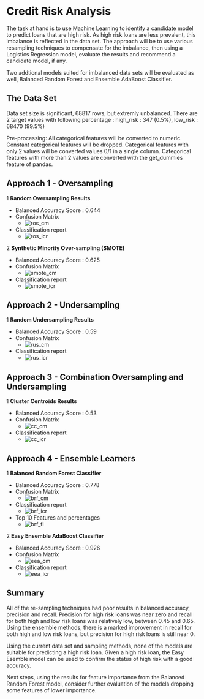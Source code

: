# Credit Risk Analysis

The task at hand is to use Machine Learning to identify a candidate model to predict loans that are high risk. As high risk loans are less prevalent, this imbalance is reflected in the data set. The approach will be to use various resampling techniques to compensate for the imbalance, then using a Logistics Regression model, evaluate the results and recommend a candidate model, if any. 

Two addtional models suited for imbalanced data sets will be evaluated as well, Balanced Random Forest and Ensemble AdaBoost Classifier. 

## The Data Set

Data set size is significant, 68817 rows, but extremly unbalanced. There are 2 target values with following percentage : high_risk : 347 (0.5%), low_risk : 68470 (99.5%) 

Pre-processing: All categorical features will be converted to numeric. Constant categorical features will be dropped. Categorical features with only 2 values will be converted values 0/1 in a single column. Categorical features with more than 2 values are converted with the get_dummies feature of pandas.

## Approach 1 - Oversampling

1 __Random Oversampling Results__
- Balanced Accuracy Score : 0.644
- Confusion Matrix 
    - ![ros_cm](Images/ros_cm.png)
- Classification report
    - ![ros_icr](Images/ros_icr.png)

2 __Synthetic Minority Over-sampling (SMOTE)__
- Balanced Accuracy Score : 0.625
- Confusion Matrix 
    - ![smote_cm](Images/smote_cm.png)
- Classification report
    - ![smote_icr](Images/smote_icr.png)

## Approach 2 - Undersampling

1 __Random Undersampling Results__
- Balanced Accuracy Score : 0.59
- Confusion Matrix 
    - ![rus_cm](Images/rus_cm.png)
- Classification report
    - ![rus_icr](Images/rus_icr.png)

## Approach 3 - Combination Oversampling and Undersampling

1 __Cluster Centroids Results__
- Balanced Accuracy Score : 0.53
- Confusion Matrix 
    - ![cc_cm](Images/cc_cm.png)
- Classification report
    - ![cc_icr](Images/cc_icr.png)

## Approach 4 - Ensemble Learners

1 __Balanced Random Forest Classifier__
- Balanced Accuracy Score : 0.778
- Confusion Matrix 
    - ![brf_cm](Images/brf_cm.png)
- Classification report
    - ![brf_icr](Images/brf_icr.png)
- Top 10 Features and percentages
    - ![brf_fi](Images/brf_fi.png)

2 __Easy Ensemble AdaBoost Classifier__
- Balanced Accuracy Score : 0.926
- Confusion Matrix 
    - ![eea_cm](Images/eea_cm.png)
- Classification report
    - ![eea_icr](Images/eea_icr.png)

## Summary

All of the re-sampling techniques had poor results in balanced accuracy, precision and recall. Precision for high risk loans was near zero and recall for both high and low risk loans was relatively low, between 0.45 and 0.65. Using the ensemble methods, there is a marked improvement in recall for both high and low risk loans, but precision for high risk loans is still near 0. 

Using the current data set and sampling methods, none of the models are suitable for predicting a high risk loan. Given a high risk loan, the Easy Esemble model can be used to confirm the status of high risk with a good accuracy. 

Next steps, using the results for feature importance from the Balanced Random Forest model, consider further evaluation of the models dropping some features of lower importance. 